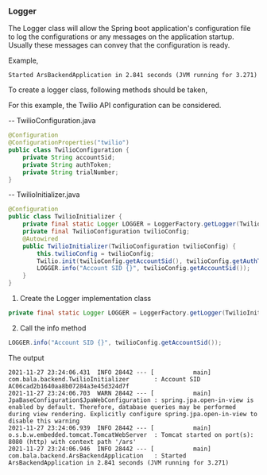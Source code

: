 ### Logger

The Logger class will allow the Spring boot application's configuration file to log the configurations or any messages on the application startup. Usually these messages can convey that the configuration is ready.

Example, 
```
Started ArsBackendApplication in 2.841 seconds (JVM running for 3.271)
```

To create a logger class, following methods should be taken, 

For this example, the Twilio API configuration can be considered.

-- TwilioConfiguration.java

```java
@Configuration
@ConfigurationProperties("twilio")
public class TwilioConfiguration {
	private String accountSid;
	private String authToken;
	private String trialNumber;
}
```

-- TwilioInitializer.java

```java
@Configuration
public class TwilioInitializer {
	private final static Logger LOGGER = LoggerFactory.getLogger(TwilioInitializer.class);
	private final TwilioConfiguration twilioConfig;
	@Autowired
	public TwilioInitializer(TwilioConfiguration twilioConfig) {
		this.twilioConfig = twilioConfig;
		Twilio.init(twilioConfig.getAccountSid(), twilioConfig.getAuthToken());
		LOGGER.info("Account SID {}", twilioConfig.getAccountSid());
	}
}
```

1. Create the Logger implementation class
```java
private final static Logger LOGGER = LoggerFactory.getLogger(TwilioInitializer.class);
```

2. Call the info method
```java
LOGGER.info("Account SID {}", twilioConfig.getAccountSid());
```

The output
```console
2021-11-27 23:24:06.431  INFO 28442 --- [           main] com.bala.backend.TwilioInitializer       : Account SID AC06cad2b1640aa8b07284a3e45d324d7f
2021-11-27 23:24:06.703  WARN 28442 --- [           main] JpaBaseConfiguration$JpaWebConfiguration : spring.jpa.open-in-view is enabled by default. Therefore, database queries may be performed during view rendering. Explicitly configure spring.jpa.open-in-view to disable this warning
2021-11-27 23:24:06.939  INFO 28442 --- [           main] o.s.b.w.embedded.tomcat.TomcatWebServer  : Tomcat started on port(s): 8080 (http) with context path '/ars'
2021-11-27 23:24:06.946  INFO 28442 --- [           main] com.bala.backend.ArsBackendApplication   : Started ArsBackendApplication in 2.841 seconds (JVM running for 3.271)
```